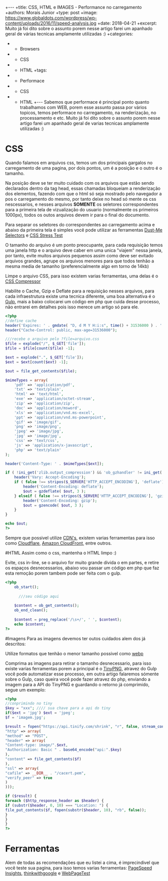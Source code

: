 +---
+title: CSS, HTML e IMAGES  - Performance no carregamento
+authors: Morais Junior
+type: post
+image: https://www.globaldots.com/wordpress/wp-content/uploads/2016/11/speed-analysis.jpg
+date: 2018-04-21
+excerpt: Muito já foi dito sobre o assunto porem nesse artigo farei um apanhado geral de várias tecnicas amplamente utilizadas :)
+categories:
+  - Browsers
+  - CSS
+  - HTML
+tags:
+  - Performace
+  - CSS
+  - HTML
+---
Sabemos que performace é principal ponto quanto trabalhamos com WEB, porem esse assunto passa por vários topicos, temos performace no carregamento, na renderização, no processamento e etc. Muito já foi dito sobre o assunto porem nesse artigo farei um apanhado geral de varias tecnicas amplamente utilizadas :)

# CSS

Quando falamos em arquivos css, temos um dos principais gargalos no carregamento de uma pagina, por dois pontos, um é a posição e o outro é o tamanho.

Na posição deve se ter muito cuidado com os arquivos que estão sendo declarados dentro da tag head, essas chamadas bloqueiam a renderização dos elementos, fazendo com que o html só seja mostrado pelo navegador a pos o carregamento do mesmo, por tanto deixe no head só mente os css nescessarios, e nesses arquivos **SOMENTE** os seletores correspondentes para a primeira tela de vizualização do usuario (normalmente os primeiros 1000px), todos os outos arquivos devem ir para o final do documento.

Para separar os seletores do correspondentes ao carregamento acima e abaixo da primeira tela é simples você pode utilizar as ferramentas  [Dust-Me Selectors](https://addons.mozilla.org/en-US/firefox/addon/dust-me-selectors/ "Dust-Me Selectors") e [CSS Stress Test](https://andy.edinborough.org/CSS-Stress-Testing-and-Performance-Profiling "CSS Stress Test")

O tamanho do arquivo é um ponto preocupante, para cada requisição temos uma janela http e o arquivo deve caber em uma unica "viajem" nessa janela, por tanto, evite muitos arquivos pequenos assim como deve ser evitado arquivos grandes, agrupe os arquivos menores para que todos tenhão a mesma media de tamanho (preferencialmente algo em torno de 14kb)

Limpe o arquivo CSS, para isso existem varias ferramentas, uma delas é o [CSS Compressor](https://csscompressor.com/ "CSS Compressor")

Habilite o Cache, Gzip e Deflate para a requisição nesses arquivos, para cada infraestrutura existe uma tecnica diferente, uma boa alternativa é o [Gulp](https://gulpjs.com/ "Gulp"), mais a baixo colocarei um código em php que cuida desse processo, não entrarei em detalhes pois isso merece um artigo só para ele.


```php
<?php
//define cache
header('Expires: ' . gmdate( "D, d M Y H:i:s", time() + 31536000 ) . ' GMT');
header("Cache-Control: public, max-age=31536000");

///recebe o arquivo pelo ?file=arquivo.css
$file = explode("/", $_GET['file']);
$file = $file[count($file) -1];

$ext = explode(".", $_GET['file']);
$ext = $ext[count($ext) -1];

$out = file_get_contents($file);

$mimeTypes = array(
	'pdf' => 'application/pdf',
	'txt' => 'text/plain',
	'html' => 'text/html',
	'exe' => 'application/octet-stream',
	'zip' => 'application/zip',
	'doc' => 'application/msword',
	'xls' => 'application/vnd.ms-excel',
	'ppt' => 'application/vnd.ms-powerpoint',
	'gif' => 'image/gif',
	'png' => 'image/png',
	'jpeg' => 'image/jpg',
	'jpg' => 'image/jpg',
	'css' => 'text/css',
	'js' => 'application/x-javascript',
	'php' => 'text/plain'
);

header('Content-Type: ' . $mimeTypes[$ext]);

if ( !ini_get('zlib.output_compression') && 'ob_gzhandler' != ini_get('output_handler') && isset($_SERVER['HTTP_ACCEPT_ENCODING']) ) {
	header('Vary: Accept-Encoding');
	if ( false !== stripos($_SERVER['HTTP_ACCEPT_ENCODING'], 'deflate') && function_exists('gzdeflate')) {
		header('Content-Encoding: deflate');
		$out = gzdeflate( $out, 3 );
	} elseif ( false !== stripos($_SERVER['HTTP_ACCEPT_ENCODING'], 'gzip') && function_exists('gzencode') ) {
		header('Content-Encoding: gzip');
		$out = gzencode( $out, 3 );
	}
}

echo $out;
?>
```
Sempre que possivel utilize [CDN's](https://pt.wikipedia.org/wiki/Rede_de_fornecimento_de_conte%C3%BAdo "CDN's"), existem varias ferramentas para isso como [Cloudflare](https://www.cloudflare.com/br/cdn/ "Cloudflare"), [Amazon CloudFront](https://aws.amazon.com/pt/cloudfront/ "Amazon CloudFront"), entre outros.

#HTML
Assim como o css, mantenha o HTML limpo :)

Evite, css in-line, se o arquivo for muito grande divida o em partes, e retire os espaços desnecessarios, abaixo vou passar um código em php que faz esta remoção porem tambem pode ser feita com o gulp.

```php
<?php
    ob_start();
	
	  ///seu código aqui
	
    $content = ob_get_contents();
    ob_end_clean();
  
    $content = preg_replace('/\s+/', ' ', $content); 
	echo $content;
?>
```
#Imagens
Para as imagens devemos ter outos cuidados alem dos já descritos:

Utilize formatos que tenhão o menor tamanho possivel como [webp](https://pt.wikipedia.org/wiki/WebP "webp")

Comprima as imagens para retirar o tamanho desnecessario, para isso existe varias ferramentas porem a principal é o [TinyPNG](https://tinypng.com/ "TinyPNG"), atravez do Gulp você pode automatizar esse processo, em outra artigo falaremos sómente sobre o Gulp, caso queira você pode fazer atravez do php, enviando a imagem para a API do TinyPNG e guardando o retorno já comprimido, segue um exemplo:


```php
<?php
//conprimindo no tiny
$key = "xxx"; //// sua chave para a api do tiny
if($ext = 'jpg') $ext = 'jpeg';
$f = 'imagem.jpg';

$result = fopen("https://api.tinify.com/shrink", "r", false, stream_context_create(array(
"http" => array(
"method" => "POST",
"header" => array(
"Content-type: image/".$ext,
"Authorization: Basic " . base64_encode("api:".$key)
),
"content" => file_get_contents($f)
),
"ssl" => array(
"cafile" => __DIR__ . "/cacert.pem",
"verify_peer" => true
)
)));			    

if ($result) {
foreach ($http_response_header as $header) { 
if (substr($header, 0, 10) === "Location: ") {
file_put_contents($f, fopen(substr($header, 10), "rb", false));
}
}
}
?>
```
# Ferramentas
Alem de todas as recomendações que eu listei a cima, é imprecindivel que você teste sua pagina, para isso temos varias ferramentas: [PageSpeed Insights](https://developers.google.com/speed/pagespeed/insights/ "PageSpeed Insights"), [thinkwithgoogle](https://testmysite.thinkwithgoogle.com/intl/pt-br "thinkwithgoogle") e [WebPageTest](https://www.webpagetest.org/ "WebPageTest")
